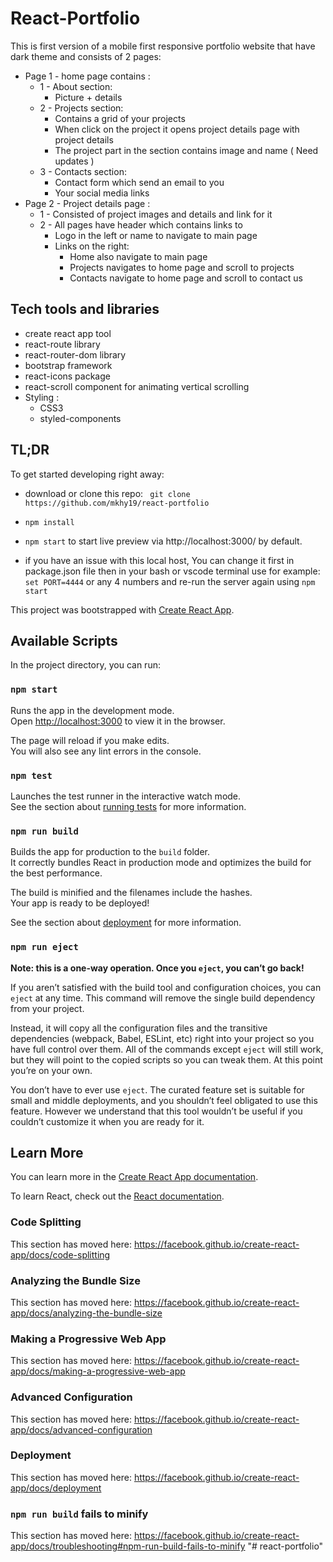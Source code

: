 # React-Portfolio

 This is first version of a mobile first responsive portfolio website that have dark theme and consists of 2 pages:
* Page 1 - home page contains :
    * 1 - About section:
		* Picture + details
	* 2 - Projects section:
		* Contains a grid of your projects
		* When click on the project it opens project details page with project details
		* The project part in the section contains image and name ( Need updates )
	* 3 - Contacts section:
		* Contact form which send an email to you
		* Your social media links
* Page 2 - Project details page :
	* 1 - Consisted of project images and details and link for it
	* 2 - All pages have header which contains links to
	    * Logo in the left or name to navigate to main page
		* Links on the right:
			* Home also navigate to main page
			* Projects navigates to home page and scroll to projects
			* Contacts navigate to home page and scroll to contact us

## Tech tools and libraries
* create react app tool
* react-route library 
* react-router-dom library 
* bootstrap framework 
* react-icons package 
* react-scroll component for animating vertical scrolling
* Styling :
    * CSS3
    * styled-components
## TL;DR
To get started developing right away:
* download or clone this repo: ```
git clone https://github.com/mkhy19/react-portfolio```

* ```npm install```

* ```npm start``` to start live preview via http://localhost:3000/ by default.
* if you have an issue with this local host, You can change it first in package.json file then in your bash or vscode terminal use for example:                               
```set PORT=4444``` or any 4 numbers and re-run the server again using ```npm start```

This project was bootstrapped with [Create React App](https://github.com/facebook/create-react-app).

## Available Scripts

In the project directory, you can run:

### `npm start`

Runs the app in the development mode.<br />
Open [http://localhost:3000](http://localhost:3000) to view it in the browser.

The page will reload if you make edits.<br />
You will also see any lint errors in the console.

### `npm test`

Launches the test runner in the interactive watch mode.<br />
See the section about [running tests](https://facebook.github.io/create-react-app/docs/running-tests) for more information.

### `npm run build`

Builds the app for production to the `build` folder.<br />
It correctly bundles React in production mode and optimizes the build for the best performance.

The build is minified and the filenames include the hashes.<br />
Your app is ready to be deployed!

See the section about [deployment](https://facebook.github.io/create-react-app/docs/deployment) for more information.

### `npm run eject`

**Note: this is a one-way operation. Once you `eject`, you can’t go back!**

If you aren’t satisfied with the build tool and configuration choices, you can `eject` at any time. This command will remove the single build dependency from your project.

Instead, it will copy all the configuration files and the transitive dependencies (webpack, Babel, ESLint, etc) right into your project so you have full control over them. All of the commands except `eject` will still work, but they will point to the copied scripts so you can tweak them. At this point you’re on your own.

You don’t have to ever use `eject`. The curated feature set is suitable for small and middle deployments, and you shouldn’t feel obligated to use this feature. However we understand that this tool wouldn’t be useful if you couldn’t customize it when you are ready for it.

## Learn More

You can learn more in the [Create React App documentation](https://facebook.github.io/create-react-app/docs/getting-started).

To learn React, check out the [React documentation](https://reactjs.org/).

### Code Splitting

This section has moved here: https://facebook.github.io/create-react-app/docs/code-splitting

### Analyzing the Bundle Size

This section has moved here: https://facebook.github.io/create-react-app/docs/analyzing-the-bundle-size

### Making a Progressive Web App

This section has moved here: https://facebook.github.io/create-react-app/docs/making-a-progressive-web-app

### Advanced Configuration

This section has moved here: https://facebook.github.io/create-react-app/docs/advanced-configuration

### Deployment

This section has moved here: https://facebook.github.io/create-react-app/docs/deployment

### `npm run build` fails to minify

This section has moved here: https://facebook.github.io/create-react-app/docs/troubleshooting#npm-run-build-fails-to-minify
"# react-portfolio" 
